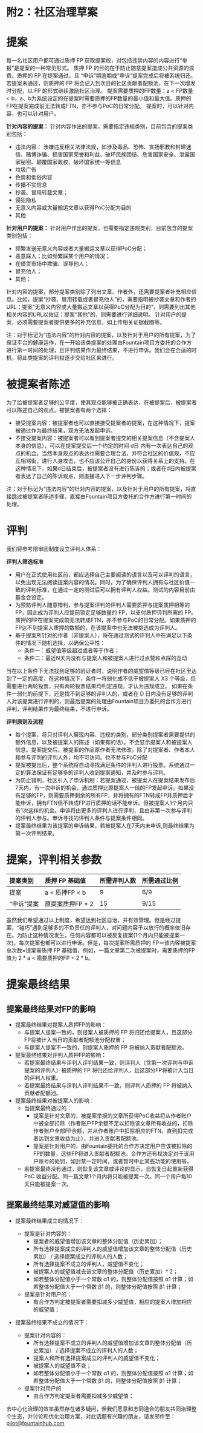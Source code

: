 # 附2：社区治理草案
# 提案
每一名社区用户都可通过质押 FP 获取提案权，对包括违禁内容的内容进行“举报”是提案的一种常见形式。 质押 FP 的目的在于防止随意提案造成公共资源的浪费。质押的 FP 在提案通过，且 “申诉”期逾期或“申诉”提案完成后将被系统归还。若提案未通过，则质押的 FP 将会记入到次日的社区贡献者配额池，在下一次增发时分配，以 FP 的形式继续激励社区治理。
提案需要质押的FP数量：a < FP数量 < b，a、b为系统设定的在提案时需要质押的FP数量的最小值和最大值。质押的FP在提案完成前无法转成FTN，亦不参与PoC的日常分配。
提案时，可以针对内容，也可以针对用户。

**针对内容的提案：**
针对内容作出的提案，需要指定违规类别，目前包含的提案类别包括：
* 违法内容：
  涉嫌违反相关法律法规，如涉及毒品、恐怖、宣扬邪教和封建迷信、赌博诈骗、损害国家荣誉和利益、破坏民族团结、危害国家安全、泄露国家秘密、颠覆国家政权、破坏国家统一等信息
* 垃圾广告
* 色情和低俗内容
* 传播不实信息
* 抄袭、冒用转载文章；
* 侵犯隐私
* 无意义内容或大量搬运文章以获得PoC分配为目的
* 其他

**针对用户的提案：**
针对用户作出的提案，也需要指定违规类别，目前包含的提案类别包括：
* 频繁发送无意义内容或者大量搬运文章以获得PoC分配；
* 恶意踩人；比如频繁踩某个用户的情况；
* 在借贷市场中欺骗、误导他人；
* 冒充他人；
* 其他；

针对内容的提案，部分提案类别除了列出文章、作者外，还需要提案者补充相应信息。比如，提案“抄袭、冒用转载或者冒充他人”的，需要指明被抄袭文章和作者的URL；提案“无意义内容或大量搬运文章以获得PoC分配为目的”，则需要列出其他相关内容的URL以佐证；提案“其他”的，则需要进行详细说明。
针对用户的提案，必须需要提案者提供更多的补充信息，如上传相关证据截图等。

注：对于标记为“违法内容”的针对内容的提案，以及针对于用户的所有提案，为了保证平台的健康运作，在一开始该类提案的处理由Fountain项目方委托的合作方进行第一时间的处理，且评判结果作为最终结果，不进行申诉。我们会在合适的时机，将此类提案的评判权逐步交给社区来进行。

# 被提案者陈述

为了给被提案者足够的公平度，使其观点能够被正确表达，在被提案后，被提案者可以陈述自己的观点。被提案者有两个选择：
* 接受提案内容：被提案者也可以直接接受提案者的提案，在这种情况下，提案被通过作为最终结果，双方无法发起申诉。
* 不接受提案内容：被提案者可以看到提案者提交的相关提案信息（不含提案人本身的信息），可以在提案提交后一个约定的时间 d日 内有一次表达自己的观点的机会。当然本身观点的表达也需要合理合法，并符合社区的价值观，不应互相骂街，进行人身攻击，也不应该公开自己的身份以获得关系上的支持。在这种情况下，如果d日结束后，被提案者没有进行陈诉的；或者在d日内被提案者表达了自己的陈诉观点，则直接进入下一步评判步骤。

注：对于标记为“违法内容”的针对内容的提案，以及针对于用户的所有提案，将直接跳过被提案者陈述步骤，直接由Fountain项目方委托的合作方进行第一时间的处理。

# 评判
我们将参考陪审团制度设立评判人体系：

**评判人筛选标准**
* 用户在正式使用社区前，都应选择自己主要阅读的语言以及可以评判的语言，以免出现无法阅读提案内容的情况。同时，为了确保评判人拥有与社区价值一致的评判标准，在通过一定的测试后可以拥有评判人权益。测试的内容目前由基金会设定。
* 为预防评判人随意错判，参与提案评判的评判人需要质押与提案质押相等的 FP，因此成为评判人应提前锁定足够数量的 FP，以支付质押评判所需的 FP。质押的FP在提案完成前无法转成FTN，亦不参与PoC的日常分配。如果质押的FP达不到提案人质押的数额的，在该提案中也无法被挑选成为评判人。
* 基于提案所针对的作者（非提案人），将在通过测试的评判人中在满足以下条件的情况下随机选择，以确保公平性：
  * 条件一：威望值等级超过或者等于作者；
  * 条件二：最近N天内没有与提案人和被提案人进行过点赞和点踩的互动

当在以上条件下无法找到足够的验证者时，说明作者的威望值等级已经在社区里达到了一定的高度，在这种情况下，条件一将弱化成不低于被提案人  X3 个等级，但需要进行两轮投票，只有两轮投票结果均判定违规，才认为违规成立。
如果在条件一弱化的前提下，还是找不到足够的评判人的，或者在 D 日内没有足够的评判人对该提案进行评判的，则最后提案的处理由Fountain项目方委托的合作方进行评判，评判结果作为最终结果，不进行申诉。

**评判原则及流程**
* 每个提案，将只对评判人展现内容、违规的类别，部分类别提案者需要提供的额外信息，以及被提案人的陈述（如果有的话）。不会显示提案人和被提案人信息。提案提交后，被提案的作品原作者无法修改，除了对提案者、作者本人和参与评判的评判人外，均不可访问。也不参与PoC分配
* 提案被提出后，整个系统将自动寻找满足条件的评判人进行投票。系统通过一定的算法保证有足够多的评判人收到提案通知，并及时参与评判。
* 为防止错判，社区引入了申诉机制：若提案通过，被提案人在提案结果发布后7天内，有一次申诉的机会，通过质押比原提案人一倍的FP发起申诉。如果没有足够的FP，则需要质押剩余的所有FP，并将拥有的FTN转成FP并质押后才能申诉，拥有FTN但不转成FP进行质押的话不能申诉。但被提案人1个月内只有1次这样的机会。申诉将由更多的评判人进行评判，且由非第一次参与评判的评判人参与。申诉寻找的评判人条件与提案条件相同。
* 提案最终结果为该提案的申诉结果，若被提案人在7天内未申诉,则最终结果为第一次评判结果。

# 提案，评判相关参数

| 提案类别   | 质押 FP 基础值   | 所需评判人数   | 所需通过比例   | 
|:----|:----|:----|:----|
| 提案   | a < 质押FP < b | 9   | 6/9   | 
| “申诉”提案   | 原提案质押FP * 2 | 15   | 9/15   | 

虽然我们希望通过以上制度，希望达到社区自治，并有效管理。但是经过提案，“碰巧”遇到足够多的不负责任的评判人，对问题内容予以放行的概率依旧存在。为防止这种情况发生，任何内容都可以被反复提案(1个月内只能被提案一次)，每次提案也都可以进行申诉。但是，每次提案所需质押的 FP＝该内容被提案总次数×提案需质押 FP 基础值，例如，一篇文章第二次被提案时，需要质押的FP值为 2 * a < 需要质押的FP < 2 * b。

# 提案最终结果

## 提案最终结果对FP的影响
* 提案最终结果对提案人质押FP的影响：
  * 与提案人提案一致的，则提案人被质押的 FP 将归还给提案人，且这部分FP将被计入当日的贡献者配额池分配权重；
  * 与提案人提案不一致的，则提案人质押的 FP 将被纳入贡献者配额池。
* 提案最终结果对评判人质押FP的影响：
  * 若提案最终结果与评判人评判结果一致，则评判人（含第一次评判与申诉提案的评判人）被质押的 FP 将归还给评判人，且这部分FP将被计入当日的评判人权重。
  * 若提案最终结果与评判人评判结果不一致，则评判人质押的 FP 将被纳入贡献者配额池。
* 提案最终结果对被提案人的影响：
  * 当提案最终通过的：
    * 提案是针对文章的，被提案举报的文章所获得PoC收益将从作者账户中被全部扣除（作者账户FP余额不足以扣除该文章所有收益的，扣除作者账户全部FP余额，并从作者账户中扣除相应的FTN，直到扣完或者达到文章收益为止），并进入贡献者配额池。
    * 提案是针对用户的，由Fountain委托的合作方决定用户应该被扣除的FP的数量，这些FP将进入贡献者配额池。合作方还有权决定对于该用户账号的处罚，如封禁一定时间，或者暂时中止某些功能的使用等。
  * 若提案最终没有通过，则恢复该文章或评论的显示，自恢复日起重新获得 PoC 收益分配。同一篇文章1个月内将只能被提案一次。同一个用户每10天只能被提案一次。

## 提案最终结果对威望值的影响
* 提案最终结果成立的情况下：
  * 提案是针对内容的：
    * 提案者的威望值增加该文章的整体分配值（历史累加）；
    * 所有选择提案成立的评判人的威望值增加该文章的整体分配值（历史累加） /  选择提案成立的评判人的人数；
    * 所有选择提案不成立的评判人，威望值不变化；
    * 被提案人的威望值减去该文章的整体分配值（历史累加）* 2；
    * 如若整体分配值小于一个常数 α1 的，则整体分配值按照 α1 计算；如若整体分配值大于一个常数 β1 的，则整体分配值按照 β1 计算；
  * 提案是针对用户的：
    * 有合作方判定被提案者需要扣减多少威望值，相应的提案人增加相应的威望值；

* 提案最终结果不成立的情况下：
  * 提案针对内容的：
    * 所有选择提案不成立的评判人的威望值增加该文章的整体分配值（历史累加） /  选择提案不成立的评判人的人数；
    * 提案人和所有选择提案成立的评判人的威望值不变化；
    * 被提案人的威望值不变；
    * 如若整体分配值小于一个常数 α1 的，则整体分配值按照 α1 计算；如若整体分配值大于一个常数 β1 的，则整体分配值按照 β1 计算；
  * 提案针对用户的
    * 由合作方判定提案者需要扣减多少威望值；

去中心化治理的效率虽然存在诸多疑问，但我们愿意和志同道合的朋友共同治理整个生态，并讨论和优化治理方案，对此话题有兴趣的朋友，请发邮件至：pilot@fountainhub.com
